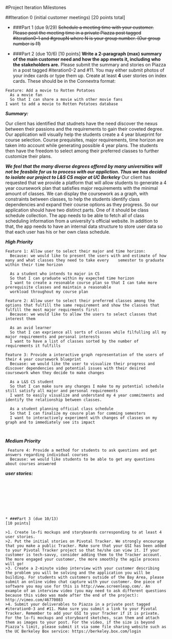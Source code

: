 #Project Iteration Milestones


##Iteration 0 (initial customer meetings) [20 points total]

* ###Part 1 (due 9/29)
<del>Schedule a meeting time with your customer. Please post the meeting time in a private Piazza post tagged #iteration0-1 and #groupN where N is your group number. (Our group number is *11*)<del>

* ###Part 2 (due 10/6)
[10 points]
**Write a 2-paragraph (max) summary of the main customer need and how the app meets it, including who the stakeholders are.** Please submit the summary and stories on Piazza in a post tagged #iteration0-2 and #11. You may either submit photos of your index cards or type them up.
Create at least **4** user stories on index cards. These should be in the Connextra format:
```
Feature: Add a movie to Rotten Potatoes
  As a movie fan
  So that I can share a movie with other movie fans
I want to add a movie to Rotten Potatoes database
```

***Summary:***

Our client has identified that studnets have the need discover the nexus between their passions and the requirements to gain their coveted degree. Our application will visually help the students create a 4 year blueprint for course selection. Course prequisites, major requirements, time horizon are taken into account while generating possible 4 year plans. The students then have the freedom to select among their preferred classes to further customize their plans.

***We feel that the many diverse degrees offered by many universities will not be feasbile for us to process with our appliction. Thus we has decided to isolate our project to L&S CS major at UC Berkeley***
Our client has requested that we provide a platform that will allow students to generate a 4 year coursework plan that satisfies major requirements with the minimal amount of classes. We can display the coursework as a graph, with constraints between classes, to help the students identify class dependencies and expand their course options as they progress.
So our application should have two distinct parts. 
One of it should be class schedule collection. 
The app needs to be able to fetch all of class scheduling information from a university's official website.
In addition to that, the app needs to have an internal data structure to store user data 
so that each user has his or her own class schedule. 

***High Priority***
```
Feature 1: Allow user to select their major and time horizon:
  Because: we would like to present the users with and estimate of how many and what classes they need to take every    semester to graduate within their time horizon
  
  As a student who intends to major in CS
  So that I can graduate within my expected time horizon
  I want to create a resonable course plan so that I can take more prerequisite classes and maintain a reasonable 
  workload throughout my course plan
  
Feature 2: Allow user to select their preferred classes among the options that fulfill the same requirement and show the classes that fulfill the most major requirments first:
  Because: we would like to allow the users to select classes that interest them
  
  As an avid learner
  So that I can exprience all sorts of classes while filfulling all my major requirements and personal interests
  I want to have a list of classes sorted by the number of requirements it fulfills

Feature 3: Provide a interactive graph representation of the users of their 4 year coursework blueprint
  Becuase: we would like the user to visualize their progress and discover dependencies and potential issues with their desired coursework when they decide to make changes
  
  As a L&S CS student
  So that I can make sure any changes I make to my potential schedule still satisfy all major and personal requirements
  I want to easily visualize and understand my 4 year commitments and identify the relationship between classes.
  
  As a student planning official class schedule
  So that I can finalize my cousre plan for comming semesters
  I want to interactively experiment with changes of classes on my graph and to immediately see its impact
  


```

***Medium Priority***
```
 Feature 4: Provide a method for students to ask questions and get answers regarding individual courses
  Because: we would like students to be able to get any questions about courses answered
```

***user stories:***
 
```








* ###Part 3 (due 10/13)
[10 points]

>1. Create lo-fi mockups and storyboards corresponding to at least 4 user stories.
>2. Put the initial stories on Pivotal Tracker. We strongly encourage that you make a public Tracker. Make sure that your GSI has been added to your Pivotal Tracker project so that he/she can view it. If your customer is tech-savvy, consider adding them to the Tracker account. The more engaged your customer, the more smoothly the agile process will go!
>3. Create a 2-minute video interview with your customer describing the problem you will be solving and the application you will be building. For students with customers outside of the Bay Area, please submit an online video chat capture with your customer. One piece of software you may use for this is http://www.screenleap.com/. An example of an interview video (you may need to ask different questions because this video was made after the end of the project): http://vimeo.com/46770083
>4. Submit your deliverables to Piazza in a private post tagged #iteration0-3 and #11. Make sure you submit a link to your Pivotal Tracker. Remember to add your GSI to your Tracker if it is private. For the lo-fi mockups and storyboard sketches, scan them and attach them as images to your post. For the video, if the size is beyond Piazza’s limit, please submit it via some file sharing website such as the UC Berkeley Box service: https://berkeley.box.com/login
